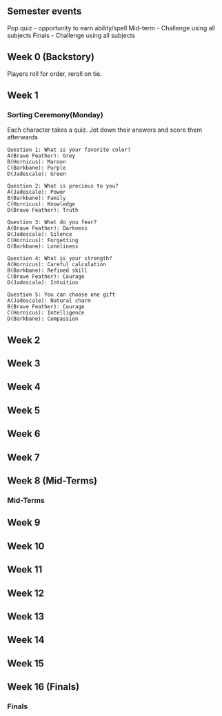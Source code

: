 ## Semester events
Pop quiz - opportunity to earn ability/spell
Mid-term - Challenge using all subjects
Finals - Challenge using all subjects

## Week 0 (Backstory)
Players roll for order, reroll on tie.


## Week 1

### Sorting Ceremony(Monday)
Each character takes a quiz. Jot down their answers and score them
afterwards

```
Question 1: What is your favorite color?
A(Brave Feather): Grey
B(Hornicus): Maroon
C(Barkbane): Purple
D(Jadescale): Green

Question 2: What is precious to you?
A(Jadescale): Power
B(Barkbane): Family
C(Hornicus): Knowledge
D(Brave Feather): Truth

Question 3: What do you fear?
A(Brave Feather): Darkness
B(Jadescale): Silence
C(Hornicus): Forgetting
D(Barkbane): Loneliness

Question 4: What is your strength?
A(Hornicus): Careful calculation
B(Barkbane): Refined skill
C(Brave Feather): Courage
D(Jadescale): Intuition

Question 5: You can choose one gift
A(Jadescale): Natural charm
B(Brave Feather): Courage
C(Hornicus): Intelligence
D(Barkbane): Compassion
```


## Week 2

## Week 3

## Week 4

## Week 5

## Week 6

## Week 7

## Week 8 (Mid-Terms)

### Mid-Terms

## Week 9

## Week 10

## Week 11

## Week 12

## Week 13

## Week 14

## Week 15

## Week 16 (Finals)

### Finals
